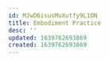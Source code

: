 ```yaml
---
id: MJwD6isusMuXutfy9L1ON
title: Embodiment Practice
desc: ''
updated: 1639762693869
created: 1639762693869
---
```


